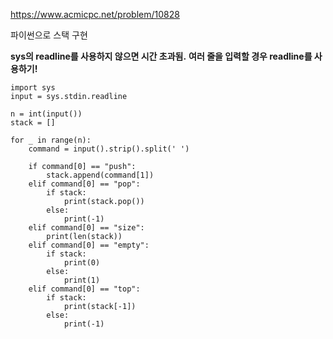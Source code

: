 https://www.acmicpc.net/problem/10828

파이썬으로 스택 구현

**sys의 readline를 사용하지 않으면 시간 초과됨.**
**여러 줄을 입력할 경우 readline를 사용하기!**

```
import sys
input = sys.stdin.readline

n = int(input())
stack = []

for _ in range(n):
    command = input().strip().split(' ')

    if command[0] == "push":
        stack.append(command[1])
    elif command[0] == "pop":
        if stack:
            print(stack.pop())
        else:
            print(-1)
    elif command[0] == "size":
        print(len(stack))
    elif command[0] == "empty":
        if stack:
            print(0)
        else:
            print(1)
    elif command[0] == "top":
        if stack:
            print(stack[-1])
        else:
            print(-1)
```
